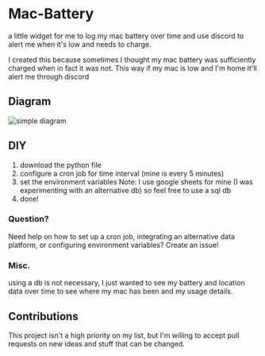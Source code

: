 # Mac-Battery
a little widget for me to log my mac battery over time and use discord to alert me when it's low and needs to charge.

I created this because sometimes I thought my mac battery was sufficiently charged when in fact it was not. This way if my mac is low and I'm home it'll alert me through discord


## Diagram
![simple diagram](https://github.com/ibrahimmudassar/Mac-Battery/assets/22484328/45c26311-937c-458f-b85c-4ea0582e1f08)


## DIY
1. download the python file
2. configure a cron job for time interval (mine is every 5 minutes)
3. set the environment variables
  Note: I use google sheets for mine (I was experimenting with an alternative db) so feel free to use a sql db
4. done!

### Question?
Need help on how to set up a cron job, integrating an alternative data platform, or configuring environment variables? Create an issue!

### Misc.
using a db is not necessary, I just wanted to see my battery and location data over time to see where my mac has been and my usage details.

## Contributions
This project isn't a high priority on my list, but I'm willing to accept pull requests on new ideas and stuff that can be changed.

